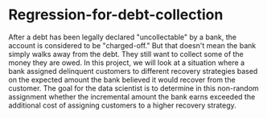 # Regression-for-debt-collection

After a debt has been legally declared "uncollectable" by a bank, the account is considered to be "charged-off." But that doesn't mean 
the bank simply walks away from the debt. They still want to collect some of the money they are owed. In this project, we will look at a 
situation where a bank assigned delinquent customers to different recovery strategies based on the expected amount the bank believed it 
would recover from the customer. The goal for the data scientist is to determine in this non-random assignment whether the incremental 
amount the bank earns exceeded the additional cost of assigning customers to a higher recovery strategy.
